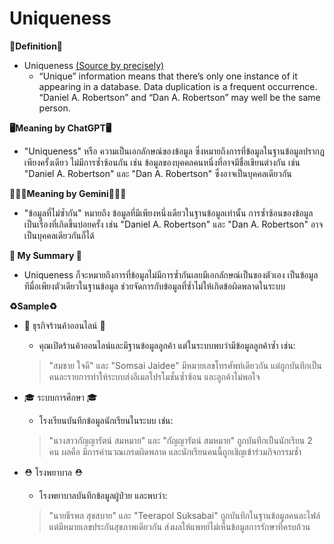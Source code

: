 # Uniqueness

**🔐Definition🔐**
- Uniqueness
  [(Source by precisely)](https://www.precisely.com/blog/data-quality/data-quality-dimensions-measure) 
  -  “Unique” information means that there’s only one instance of it appearing in a database. Data duplication is a frequent occurrence. “Daniel A. Robertson” and “Dan A. Robertson” may well be the same person. 

**🖥Meaning by ChatGPT🖥**
- "Uniqueness" หรือ ความเป็นเอกลักษณ์ของข้อมูล ซึ่งหมายถึงการที่ข้อมูลในฐานข้อมูลปรากฏเพียงครั้งเดียว ไม่มีการซ้ำซ้อนกัน เช่น ข้อมูลของบุคคลคนหนึ่งที่อาจมีชื่อเขียนต่างกัน เช่น "Daniel A. Robertson" และ "Dan A. Robertson" ซึ่งอาจเป็นบุคคลเดียวกัน

**👩🏿‍💻Meaning by Gemini👩🏿‍💻**
- "ข้อมูลที่ไม่ซ้ำกัน" หมายถึง ข้อมูลที่มีเพียงหนึ่งเดียวในฐานข้อมูลเท่านั้น การซ้ำซ้อนของข้อมูลเป็นเรื่องที่เกิดขึ้นบ่อยครั้ง เช่น "Daniel A. Robertson" และ "Dan A. Robertson" อาจเป็นบุคคลเดียวกันก็ได้

**💾 My Summary 💾**
- Uniqueness ก็จะหมายถึงการที่ข้อมูลไม่มีการซ้ำกันเลยมีเอกลักษณ์เป็นของตัวเอง เป็นข้อมูลทีมื่อเพียงตัวเดียวในฐานข้อมูล ช่วยจัดการกับข้อมูลที่ซ้ำไม่ให้เกิดข้อผิดพลาดในระบบ

**♻️Sample♻️**
- 👑 ธุรกิจร้านค้าออนไลน์ 👑
  - คุณเปิดร้านค้าออนไลน์และมีฐานข้อมูลลูกค้า แต่ในระบบพบว่ามีข้อมูลลูกค้าซ้ำ เช่น:
  > "สมชาย ใจดี" และ "Somsai Jaidee" มีหมายเลขโทรศัพท์เดียวกัน แต่ถูกบันทึกเป็นคนละรายการทำให้ระบบส่งอีเมลโปรโมชั่นซ้ำซ้อน และลูกค้าไม่พอใจ

- 🎓 ระบบการศึกษา 🎓
  - โรงเรียนบันทึกข้อมูลนักเรียนในระบบ เช่น:
  > "นางสาวกัญญารัตน์ สมหมาย" และ "กัญญารัตน์ สมหมาย" ถูกบันทึกเป็นนักเรียน 2 คน ผลคือ มีการคำนวณเกรดผิดพลาด และนักเรียนคนนี้ถูกเชิญเข้าร่วมกิจกรรมซ้ำ

- ⛑ โรงพยาบาล ⛑
  - โรงพยาบาลบันทึกข้อมูลผู้ป่วย และพบว่า:
  > "นายธีรพล สุขสบาย" และ "Teerapol Suksabai" ถูกบันทึกในฐานข้อมูลคนละไฟล์ แต่มีหมายเลขประกันสุขภาพเดียวกัน ส่งผลให้แพทย์ไม่เห็นข้อมูลการรักษาที่ครบถ้วน
